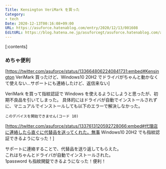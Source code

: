 ```yaml
---
Title: Kensington VeriMark を買った
Category:
- tech
Date: 2020-12-13T00:16:08+09:00
URL: https://asuforce.hatenablog.com/entry/2020/12/13/001608
EditURL: https://blog.hatena.ne.jp/asuforcegt/asuforce.hatenablog.com/atom/entry/26006613664280492
---
```


[:contents]

### めちゃ便利

[https://twitter.com/asuforce/status/1336648062240841731:embed#Kensington VeriMark 買ったけど、Windows10 20H2 でドライバがちゃんと動かなくて使えない...サポートにも連絡したけど、返信来ない]

VeriMark を買って指紋認証で Windows を使えるようにしようと思ったが、初期不良品を引いてしまった。
具体的にはドライバが自動でインストールされずに、マニュアルでインストールしても以下のエラーで解決しなかった。

```
このデバイスを開始できません(コード 10)
```

[https://twitter.com/asuforce/status/1337613120592728066:embed#代理店に連絡したら直ぐに代替品を送ってくれた。無事 Windows10 20H2 でも指紋認証できるようになった！]

サポートに連絡することで、代替品を送り返してもらえた。  
これはちゃんとドライバが自動でインストールされた。  
1password も指紋開錠できるようになった！便利！
